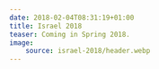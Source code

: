```yaml
---
date: 2018-02-04T08:31:19+01:00
title: Israel 2018
teaser: Coming in Spring 2018.
image:
    source: israel-2018/header.webp
---
```

